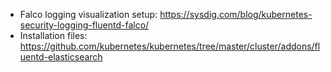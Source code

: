 * Falco logging visualization setup: https://sysdig.com/blog/kubernetes-security-logging-fluentd-falco/
* Installation files: https://github.com/kubernetes/kubernetes/tree/master/cluster/addons/fluentd-elasticsearch
